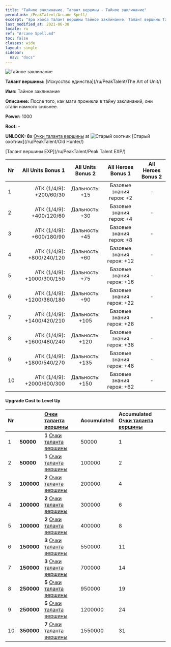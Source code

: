 ```yaml
---
title: "Тайное заклинание. Талант вершины - Тайное заклинание"
permalink: /PeakTalent/Arcane Spell/
excerpt: "Эра хаоса Талант вершины Тайное заклинание. Талант вершины Тайное заклинание. Тайное заклинание"
last_modified_at: 2021-06-30
locale: ru
ref: "Arcane Spell.md"
toc: false
classes: wide
layout: single
sidebar:
  nav: "docs"
---
```


  ![Тайное заклинание](/images/pt/talent_2011.png)

  **Талант вершины:** [Искусство единства](/ru/PeakTalent/The Art of Unit/)

  **Имя:** Тайное заклинание

  **Описание:** После того, как маги проникли в тайну заклинаний, они стали намного сильнее.

  **Power:** 1000

  **Root:** -

  **UNLOCK: 8x** [Очки таланта вершины](/ItemsRU/con_934/) at ![Старый охотник](/images/pt/talent_2010.png) [Старый охотник](/ru/PeakTalent/Old Hunter/)

  [Талант вершины EXP](/ru/PeakTalent/Peak Talent EXP/)

  | Nr | All Units Bonus 1 | All Units Bonus 2 | All Heroes Bonus 1 | All Heroes Bonus 2 |
  |:---|--------------:|:-------------:|:-------------:|:-------------:|
  | 1 | АТК (1/4/9): +200/60/30 | Дальность: +15 | Базовые знания героя: +2 | - |
  | 2 | АТК (1/4/9): +400/120/60 | Дальность: +30 | Базовые знания героя: +4 | - |
  | 3 | АТК (1/4/9): +600/180/90 | Дальность: +45 | Базовые знания героя: +8 | - |
  | 4 | АТК (1/4/9): +800/240/120 | Дальность: +60 | Базовые знания героя: +12 | - |
  | 5 | АТК (1/4/9): +1000/300/150 | Дальность: +75 | Базовые знания героя: +16 | - |
  | 6 | АТК (1/4/9): +1200/360/180 | Дальность: +90 | Базовые знания героя: +22 | - |
  | 7 | АТК (1/4/9): +1400/420/210 | Дальность: +105 | Базовые знания героя: +28 | - |
  | 8 | АТК (1/4/9): +1600/480/240 | Дальность: +120 | Базовые знания героя: +38 | - |
  | 9 | АТК (1/4/9): +1800/540/270 | Дальность: +135 | Базовые знания героя: +48 | - |
  | 10 | АТК (1/4/9): +2000/600/300 | Дальность: +150 | Базовые знания героя: +62 | - |


#### Upgrade Cost to Level Up

  | Nr | <i class="fas fa-coins"/> | [Очки таланта вершины](/ItemsRU/con_934/) | Accumulated <i class="fas fa-coins"/> | Accumulated [Очки таланта вершины](/ItemsRU/con_934/) |
  |:---|:--------------|:-------------|:-------------|:-------------|
  | 1 | **50000** | **1** [Очки таланта вершины](/ItemsRU/con_934/) | 50000 | 1 |
  | 2 | **50000** | **1** [Очки таланта вершины](/ItemsRU/con_934/) | 100000 | 2 |
  | 3 | **100000** | **2** [Очки таланта вершины](/ItemsRU/con_934/) | 200000 | 4 |
  | 4 | **100000** | **2** [Очки таланта вершины](/ItemsRU/con_934/) | 300000 | 6 |
  | 5 | **100000** | **2** [Очки таланта вершины](/ItemsRU/con_934/) | 400000 | 8 |
  | 6 | **150000** | **3** [Очки таланта вершины](/ItemsRU/con_934/) | 550000 | 11 |
  | 7 | **150000** | **3** [Очки таланта вершины](/ItemsRU/con_934/) | 700000 | 14 |
  | 8 | **250000** | **5** [Очки таланта вершины](/ItemsRU/con_934/) | 950000 | 19 |
  | 9 | **250000** | **5** [Очки таланта вершины](/ItemsRU/con_934/) | 1200000 | 24 |
  | 10 | **350000** | **7** [Очки таланта вершины](/ItemsRU/con_934/) | 1550000 | 31 |
